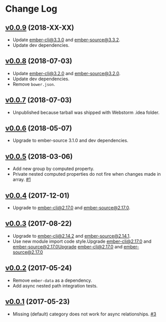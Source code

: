 # Change Log

## [v0.0.9](https://github.com/scottwernervt/ember-cli-group-by/tree/v0.0.7) (2018-XX-XX)

- Update ember-cli@3.3.0 and ember-source@3.3.2.
- Update dev dependencies.

## [v0.0.8](https://github.com/scottwernervt/ember-cli-group-by/tree/v0.0.8) (2018-07-03)

- Update ember-cli@3.2.0 and ember-source@3.2.0.
- Update dev dependencies.
- Remove `bower.json`.

## [v0.0.7](https://github.com/scottwernervt/ember-cli-group-by/tree/v0.0.7) (2018-07-03)

- Unpublished because tarball was shipped with Webstorm .idea folder.

## [v0.0.6](https://github.com/scottwernervt/ember-cli-group-by/tree/v0.0.6) (2018-05-07)

- Upgrade to ember-source 3.1.0 and dev dependencies. 

## [v0.0.5](https://github.com/scottwernervt/ember-cli-group-by/tree/v0.0.5) (2018-03-06)

- Add new group by computed property.
- Private nested computed properties do not fire when changes made in array. [\#1](https://github.com/scottwernervt/ember-cli-group-by/issues/1)

## [v0.0.4](https://github.com/scottwernervt/ember-cli-group-by/tree/v0.0.4) (2017-12-01)

- Upgrade to ember-cli@2.17.0 and ember-source@2.17.0.

## [v0.0.3](https://github.com/scottwernervt/ember-cli-group-by/tree/v0.0.3) (2017-08-22)

- Upgrade to ember-cli@2.14.2 and ember-source@2.14.1.
- Use new module import code style.Upgrade ember-cli@2.17.0 and ember-source@2.17.0Upgrade ember-cli@2.17.0 and ember-source@2.17.0

## [v0.0.2](https://github.com/scottwernervt/ember-cli-group-by/tree/v0.0.2) (2017-05-24)

- Remove `ember-data` as a dependency.
- Add async nested path integration tests.

## [v0.0.1](https://github.com/scottwernervt/ember-cli-group-by/tree/v0.0.1) (2017-05-23)

- Missing (default) category does not work for async relationships. [\#3](https://github.com/scottwernervt/ember-cli-group-by/issues/3)
